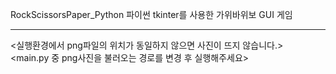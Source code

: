 RockScissorsPaper_Python
파이썬 tkinter를 사용한 가위바위보 GUI 게임

---

<실행환경에서 png파일의 위치가 동일하지 않으면 사진이 뜨지 않습니다.>  
<main.py 중 png사진을 불러오는 경로를 변경 후 실행해주세요>
